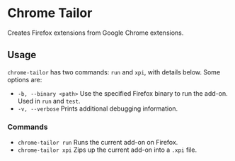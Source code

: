 # Chrome Tailor

Creates Firefox extensions from Google Chrome extensions.

## Usage

`chrome-tailor` has two commands: `run` and `xpi`, with details below. Some options are:

* `-b, --binary <path>` Use the specified Firefox binary to run the add-on. Used in `run` and `test`.
* `-v, --verbose` Prints additional debugging information.

### Commands

* `chrome-tailor run` Runs the current add-on on Firefox.
* `chrome-tailor xpi` Zips up the current add-on into a `.xpi` file.
